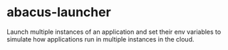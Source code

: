abacus-launcher
===

Launch multiple instances of an application and set their env variables
to simulate how applications run in multiple instances in the cloud.

